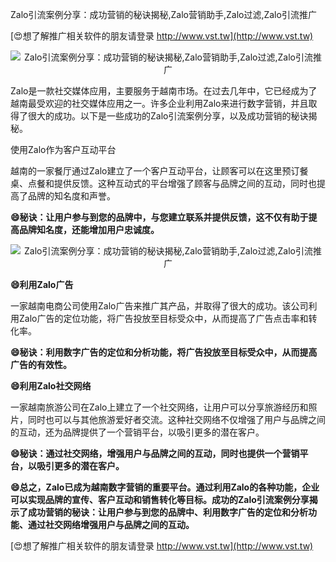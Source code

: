 Zalo引流案例分享：成功营销的秘诀揭秘,Zalo营销助手,Zalo过滤,Zalo引流推广

[😍想了解推广相关软件的朋友请登录 http://www.vst.tw](http://www.vst.tw)

 <center><img src="https://vst.tw/MP4/tuiguang/png/6.png" alt="Zalo引流案例分享：成功营销的秘诀揭秘,Zalo营销助手,Zalo过滤,Zalo引流推广"></center>

Zalo是一款社交媒体应用，主要服务于越南市场。在过去几年中，它已经成为了越南最受欢迎的社交媒体应用之一。许多企业利用Zalo来进行数字营销，并且取得了很大的成功。以下是一些成功的Zalo引流案例分享，以及成功营销的秘诀揭秘。

使用Zalo作为客户互动平台

越南的一家餐厅通过Zalo建立了一个客户互动平台，让顾客可以在这里预订餐桌、点餐和提供反馈。这种互动式的平台增强了顾客与品牌之间的互动，同时也提高了品牌的知名度和声誉。

**😄秘诀：让用户参与到您的品牌中，与您建立联系并提供反馈，这不仅有助于提高品牌知名度，还能增加用户忠诚度。**

 <center><img src="https://vst.tw/MP4/tuiguang/png/0.png" alt="Zalo引流案例分享：成功营销的秘诀揭秘,Zalo营销助手,Zalo过滤,Zalo引流推广"></center>

**😄利用Zalo广告**

一家越南电商公司使用Zalo广告来推广其产品，并取得了很大的成功。该公司利用Zalo广告的定位功能，将广告投放至目标受众中，从而提高了广告点击率和转化率。

**😄秘诀：利用数字广告的定位和分析功能，将广告投放至目标受众中，从而提高广告的有效性。**

**😄利用Zalo社交网络**

一家越南旅游公司在Zalo上建立了一个社交网络，让用户可以分享旅游经历和照片，同时也可以与其他旅游爱好者交流。这种社交网络不仅增强了用户与品牌之间的互动，还为品牌提供了一个营销平台，以吸引更多的潜在客户。

**😄秘诀：通过社交网络，增强用户与品牌之间的互动，同时也提供一个营销平台，以吸引更多的潜在客户。**

**😄总之，Zalo已成为越南数字营销的重要平台。通过利用Zalo的各种功能，企业可以实现品牌的宣传、客户互动和销售转化等目标。成功的Zalo引流案例分享揭示了成功营销的秘诀：让用户参与到您的品牌中、利用数字广告的定位和分析功能、通过社交网络增强用户与品牌之间的互动。**

[😍想了解推广相关软件的朋友请登录 http://www.vst.tw](http://www.vst.tw)



